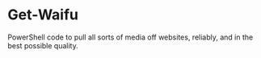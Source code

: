 # Get-Waifu
PowerShell code to pull all sorts of media off websites, reliably, and in the best possible quality.
